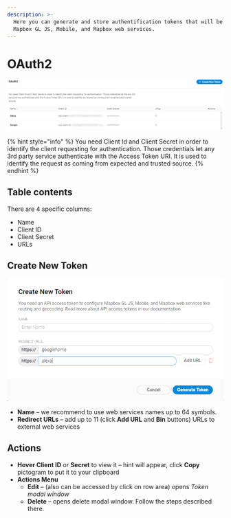 ```yaml
---
description: >-
  Here you can generate and store authentification tokens that will be used with
  Mapbox GL JS, Mobile, and Mapbox web services.
---
```


# OAuth2

![](../../../../.gitbook/assets/oauth2.png)

{% hint style="info" %}
You need Client Id and Client Secret in order to identify the client requesting for authentication. Those credentials let any 3rd party service authenticate with the Access Token URI. It is used to identify the request as coming from expected and trusted source.
{% endhint %}

## Table contents

There are 4 specific columns:

* Name
* Client ID
* Client Secret
* URLs

## Create New Token

![](../../../../.gitbook/assets/createnewtoken.png)

* **Name** – we recommend to use web services names up to 64 symbols.
* **Redirect URLs** – add up to 11 \(click **Add URL** and **Bin** buttons\) URLs to external web services 

## Actions

* **Hover Client ID** or **Secret** to view it – hint will appear, click **Copy** pictogram to put it to your clipboard
* **Actions Menu**
  * **Edit** – \(also can be accessed by click on row area\) opens _Token modal window_
  * **Delete** – opens delete modal window. Follow the steps described there.

